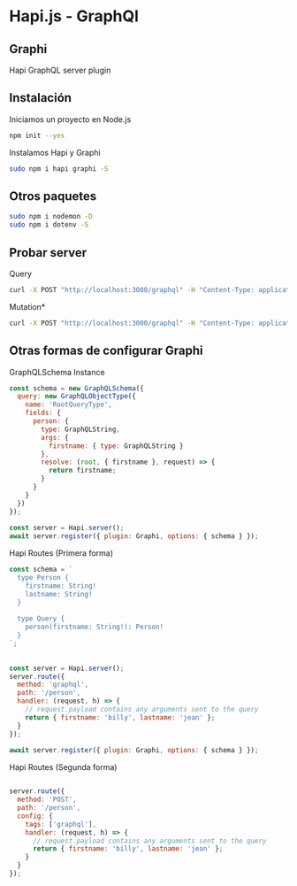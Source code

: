 # Hapi.js - GraphQl

## Graphi

Hapi GraphQL server plugin

## Instalación 

Iniciamos un proyecto en Node.js

```sh
npm init --yes
```

Instalamos Hapi y Graphi

```sh
sudo npm i hapi graphi -S
```

## Otros paquetes

```sh
sudo npm i nodemon -D
sudo npm i dotenv -S
```

## Probar server
Query
```sh
curl -X POST "http://localhost:3000/graphql" -H "Content-Type: application/json" -d '{ "query": "query { person(firstname: \"Adolfo\") { lastname } }" }'
```
Mutation* 
```sh
curl -X POST "http://localhost:3000/graphql" -H "Content-Type: application/json" -d '{ "query": "query { createPerson(data: {firstname: \"Esteban\", lastname: \"Sanchez\", gender: MASCULINO}) { id } }" }'

```
## Otras formas de configurar Graphi

GraphQLSchema Instance

```js
const schema = new GraphQLSchema({
  query: new GraphQLObjectType({
    name: 'RootQueryType',
    fields: {
      person: {
        type: GraphQLString,
        args: {
          firstname: { type: GraphQLString }
        },
        resolve: (root, { firstname }, request) => {
          return firstname;
        }
      }
    }
  })
});
 
const server = Hapi.server();
await server.register({ plugin: Graphi, options: { schema } });
```

Hapi Routes (Primera forma)

```js
const schema = `
  type Person {
    firstname: String!
    lastname: String!
  }
 
  type Query {
    person(firstname: String!): Person!
  }
`;
 
 
const server = Hapi.server();
server.route({
  method: 'graphql',
  path: '/person',
  handler: (request, h) => {
    // request.payload contains any arguments sent to the query
    return { firstname: 'billy', lastname: 'jean' };
  }
});
 
await server.register({ plugin: Graphi, options: { schema } });
```

Hapi Routes (Segunda forma)

```js

server.route({
  method: 'POST',
  path: '/person',
  config: {
    tags: ['graphql'],
    handler: (request, h) => {
      // request.payload contains any arguments sent to the query
      return { firstname: 'billy', lastname: 'jean' };
    }
  }
});
```
